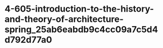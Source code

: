 # 4-605-introduction-to-the-history-and-theory-of-architecture-spring_25ab6eabdb9c4cc09a7c5d4d792d77a0